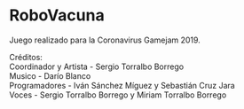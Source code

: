 # RoboVacuna
Juego realizado para la Coronavirus Gamejam 2019.  
  
Créditos:  
Coordinador y Artista - Sergio Torralbo Borrego  
Musico - Darío Blanco  
Programadores - Iván Sánchez Míguez y Sebastián Cruz Jara  
Voces - Sergio Torralbo Borrego y Miriam Torralbo Borrego  
